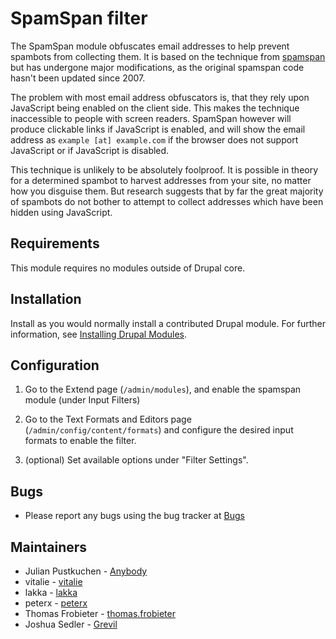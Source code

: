 # SpamSpan filter

The SpamSpan module obfuscates email addresses to help prevent spambots from
collecting them. It is based on the technique from
[spamspan](http://www.spamspan.com) but has undergone major modifications, as
the original spamspan code hasn't been updated since 2007.

The problem with most email address obfuscators is, that they rely upon
JavaScript being enabled on the client side. This makes the technique
inaccessible to people with screen readers. SpamSpan however will produce
clickable links if JavaScript is enabled, and will show the email address as
`example [at] example.com` if the browser does not support
JavaScript or if JavaScript is disabled.

This technique is unlikely to be absolutely foolproof. It is possible in theory
for a determined spambot to harvest addresses from your site, no matter how you
disguise them. But research suggests that by far the great majority of spambots
do not bother to attempt to collect addresses which have been hidden using
JavaScript.

## Requirements

This module requires no modules outside of Drupal core.

## Installation

Install as you would normally install a contributed Drupal module. For further
information, see
[Installing Drupal Modules](https://www.drupal.org/docs/extending-drupal/installing-drupal-modules).

## Configuration

1. Go to the Extend page (`/admin/modules`), and enable the
   spamspan module (under Input Filters)

2. Go to the Text Formats and Editors page (`/admin/config/content/formats`)
   and configure the desired input formats to enable the filter.

3. (optional) Set available options under "Filter Settings".

## Bugs

- Please report any bugs using the bug tracker at
  [Bugs](http://drupal.org/project/issues/spamspan)

## Maintainers

- Julian Pustkuchen - [Anybody](https://www.drupal.org/u/anybody)
- vitalie - [vitalie](https://www.drupal.org/u/vitalie)
- lakka - [lakka](https://www.drupal.org/u/lakka)
- peterx - [peterx](https://www.drupal.org/u/peterx)
- Thomas Frobieter - [thomas.frobieter](https://www.drupal.org/u/thomasfrobieter)
- Joshua Sedler - [Grevil](https://www.drupal.org/u/grevil)
